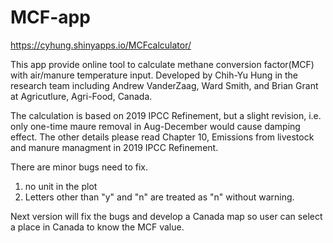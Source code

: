 # MCF-app
https://cyhung.shinyapps.io/MCFcalculator/

This app provide online tool to calculate methane conversion factor(MCF) with air/manure temperature input. Developed by Chih-Yu Hung in the research team including Andrew VanderZaag, Ward Smith, and Brian Grant at Agricutlure, Agri-Food, Canada.

The calculation is based on 2019 IPCC Refinement, but a slight revision, i.e. only one-time maure removal in Aug-December would cause damping effect. 
The other details please read Chapter 10, Emissions from livestock and manure managment in 2019 IPCC Refinement.

There are minor bugs need to fix. 
1. no unit in the plot
2. Letters other than "y" and "n" are treated as "n" without warning. 

Next version will fix the bugs and develop a Canada map so user can select a place in Canada to know the MCF value.
